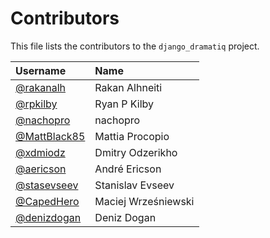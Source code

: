 # Contributors

This file lists the contributors to the `django_dramatiq` project.

| Username                                       | Name                |
| :-------                                       | :---                |
| [@rakanalh](https://github.com/rakanalh)       | Rakan Alhneiti      |
| [@rpkilby](https://github.com/rpkilby)         | Ryan P Kilby        |
| [@nachopro](https://github.com/nachopro)       | nachopro            |
| [@MattBlack85](https://github.com/MattBlack85) | Mattia Procopio     |
| [@xdmiodz](https://github.com/xdmiodz)         | Dmitry Odzerikho    |
| [@aericson](https://github.com/aericson)       | André Ericson       |
| [@stasevseev](https://github.com/StasEvseev)   | Stanislav Evseev    |
| [@CapedHero](https://github.com/CapedHero)     | Maciej Wrześniewski |
| [@denizdogan](https://github.com/denizdogan)   | Deniz Dogan         |
